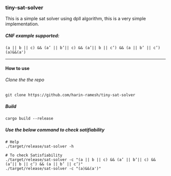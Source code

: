 ### tiny-sat-solver

This is a simple sat solver using dpll algorithm, this is a very simple implementation.

##### CNF example supported:
```
(a || b || c) && (a’ || b’|| c) && (a’|| b || c’) && (a || b’ || c’)
(a)&&(a')
```

---
#### How to use
###### Clone the the repo
```shell
git clone https://github.com/harin-ramesh/tiny-sat-solver
```
##### Build
```shell
cargo build --release
```

##### Use the below command to check satifiability
```
# Help
./target/release/sat-solver -h

# To check Satisfiability
./target/release/sat-solver -c "(a || b || c) && (a’ || b’|| c) && (a’|| b || c’) && (a || b’ || c’)"
./target/release/sat-solver -c "(a)&&(a')"
```
